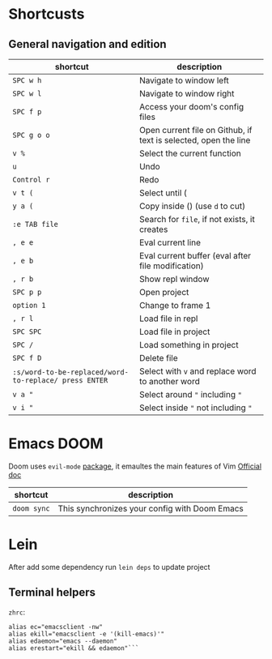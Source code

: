 # Shortcusts

## General navigation and edition

| shortcut | description |
| ---------| ------------|
| `SPC w h`| Navigate to window left |
| `SPC w l`| Navigate to window right |
| `SPC f p`| Access your doom's config files |
| `SPC g o o`| Open current file on Github, if text is selected, open the line |
| `v %` | Select the current function |
| `u` | Undo
| `Control r`| Redo |
| `v t (`| Select until ( |
| `y a (`| Copy inside () (use `d` to cut) |
| `:e TAB file`| Search for `file`, if not exists, it creates |
| `, e e`| Eval current line |
| `, e b`| Eval current buffer (eval after file modification) |
| `, r b`| Show repl window |
| `SPC p p`| Open project |
| `option 1`| Change to frame 1 |
| `, r l`| Load file in repl |
| `SPC SPC`| Load file in project |
| `SPC /`| Load something in project |
| `SPC f D`| Delete file |
| `:s/word-to-be-replaced/word-to-replace/ press ENTER`| Select with `v` and replace word to another word |
| `v a "`| Select around `"` including `"`|
| `v i "`| Select inside `"` not including `"`|

# Emacs DOOM

Doom uses `evil-mode` [package](https://github.com/emacs-evil/evil), it emaultes the main features of Vim
[Official doc](https://github.com/doomemacs/doomemacs/blob/master/docs/index.org)

| shortcut | description |
| ---------| ------------|
| `doom sync`| This synchronizes your config with Doom Emacs |

# Lein
After add some dependency run `lein deps` to update project

## Terminal helpers
`zhrc`:
````
alias ec="emacsclient -nw"
alias ekill="emacsclient -e '(kill-emacs)'"
alias edaemon="emacs --daemon"
alias erestart="ekill && edaemon"```
